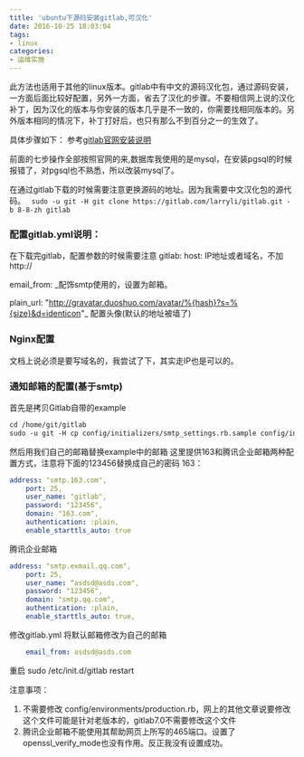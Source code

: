 ```yaml
---
title: 'ubuntu下源码安装gitlab,可汉化'
date: 2016-10-25 18:03:04
tags:
- linux
categories:
- 运维实施
---
```

此方法也适用于其他的linux版本。gitlab中有中文的源码汉化包，通过源码安装，一方面后面比较好配置，另外一方面，省去了汉化的步骤。不要相信网上说的汉化补丁，因为汉化的版本与你安装的版本几乎是不一致的，你需要找相同版本的。另外版本相同的情况下，补丁打好后，也只有那么不到百分之一的生效了。
<!-- more -->
具体步骤如下：
参考[gitlab官网安装说明](http://docs.gitlab.com/ce/install/installation.html)

前面的七步操作全部按照官网的来,数据库我使用的是mysql，在安装pgsql的时候报错了，对pgsql也不熟悉，所以改装mysql了。

在通过gitlab下载的时候需要注意更换源码的地址。因为我需要中文汉化包的源代码。
` sudo -u git -H git clone https://gitlab.com/larryli/gitlab.git -b 8-8-zh gitlab`

### 配置gitlab.yml说明：
在下载完gitlab，配置参数的时候需要注意
gitlab:
    host:  IP地址或者域名，不加http://

email_from: _配饰smtp使用的，设置为邮箱。

plain_url: "http://gravatar.duoshuo.com/avatar/%{hash}?s=%{size}&d=identicon"_  配置头像(默认的地址被墙了)
### Nginx配置
文档上说必须是要写域名的，我尝试了下，其实走IP也是可以的。

### 通知邮箱的配置(基于smtp)
首先是拷贝Gitlab自带的example
```bash
cd /home/git/gitlab
sudo -u git -H cp config/initializers/smtp_settings.rb.sample config/initializers/smtp_settings.rb
```

然后用我们自己的邮箱替换example中的邮箱
这里提供163和腾讯企业邮箱两种配置方式，注意将下面的123456替换成自己的密码
163：
```yml
address: "smtp.163.com",
    port: 25,
    user_name: "gitlab",
    password: "123456",
    domain: "163.com",
    authentication: :plain,
    enable_starttls_auto: true
```

腾讯企业邮箱
```yml
address: "smtp.exmail.qq.com",
    port: 25,
    user_name: “asdsd@asds.com",
    password: "123456",
    domain: "smtp.qq.com",
    authentication: :plain,
    enable_starttls_auto: true,
```

修改gitlab.yml
将默认邮箱修改为自己的邮箱
```yml
    email_from: asdsd@asds.com
```
重启
sudo /etc/init.d/gitlab restart

注意事项：
1. 不需要修改 config/environments/production.rb，网上的其他文章说要修改这个文件可能是针对老版本的，gitlab7.0不需要修改这个文件
2. 腾讯企业邮箱不能使用其帮助网页上所写的465端口。设置了openssl_verify_mode也没有作用。反正我没有设置成功。

